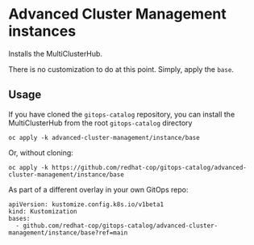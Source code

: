 # Advanced Cluster Management instances

Installs the MultiClusterHub.

There is no customization to do at this point. Simply, apply the `base`.

## Usage

If you have cloned the `gitops-catalog` repository, you can install the MultiClusterHub from the root `gitops-catalog` directory

```
oc apply -k advanced-cluster-management/instance/base
```

Or, without cloning:

```
oc apply -k https://github.com/redhat-cop/gitops-catalog/advanced-cluster-management/instance/base
```

As part of a different overlay in your own GitOps repo:

```
apiVersion: kustomize.config.k8s.io/v1beta1
kind: Kustomization
bases:
  - github.com/redhat-cop/gitops-catalog/advanced-cluster-management/instance/base?ref=main
```